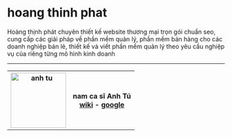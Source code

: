 # hoang thinh phat
Hoàng thịnh phát chuyên thiết kế website thương mại trọn gói chuẩn seo, cung cấp các giải pháp về phần mềm quản lý, phần mềm bán hàng cho các doanh nghiệp bán lẻ, thiết kế và viết phần mềm quản lý theo yêu cầu nghiệp vụ của riêng từng mô hình kinh doanh

<hr>

<table style="width:100%">
<tr>
<th><img src="https://thuongmaitructuyenbrvt.imfast.io/anhthuongmai/anhhoangthinhphat/giayinhoadon.jpg" width="128px" alt="anh tu"></th>
<th>nam ca sĩ Anh Tú<br><a href="https://vi.wikipedia.org/wiki/Anh_T%C3%BA" target="_blank">wiki</a> - <a href="https://www.google.com/search?client=windows&channel=fs&q=Anh+Tú&ie=utf-8&oe=utf-8" target="_blank">google</a></th>
</tr>
</table>
